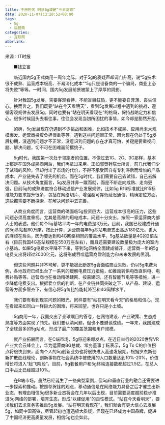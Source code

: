 ```yaml
---
title: 不用担忧 明日5g或是“今日高铁”
date: 2020-11-07T13:20:52+08:00
tags:
  - 5g
  - 运营商
categories:
  - 互联网
abbrlink:
---
```


来源：IT时报

　　■钱立富

　　临近国内5g正式商用一周年之际，对于5g的质疑声却调门升高，说“5g技术很不成熟、运营成本极高、不易消化成本”“5g只是设备商的一个骗局，商业上必将失败”等等。一时间，国内5g发展前景被蒙上了厚厚的阴影。

　　针对我国5g发展，需要客观看待，不能盲目狂热，更不能妄自菲薄、丧失信心。换而言之，我们既要“站在今天看明天”，看到5g发展过程中遇到的挑战，遵循客观规律去发展5g，同时也要有“站在明天看现在”的格局，保持战略定力和信心。很多时候回头去看往事，往往会发现当初所困扰的事情，如今却是豁然开朗。

　　的确，5g发展现在仍遇到不少挑战和困难，比如技术不成熟、应用尚未大规模爆发、运营商投资负担很重等等。遇到这些问题很正常，因为现在仍处于5g发展初期，没遇到问题才不正常，没意识到问题的存在才真可怕，关键是要重视问题、解决问题，切不可在困难面前撂挑子。

　　5g时代，我国第一次处于领跑者的位置，不像过去1G、2G、3G那样，基本上都是在国外成熟商用后，我们再拿过来用。正如邬贺铨院士所言，前几代我们少了试错的风险，但却付出了市场的代价，不得不承受因自有专利滞后而增加的产品成本，产业链失去了领先的机会。而在5g时代，我们需要自己去试错，自己去解决问题。从技术角度而言，5g发展并非一蹴而就，而是不断走向成熟、走向更强，目前5g的成熟进度符合移动通信产业发展规律，比如5g R16标准就比R15标准能力要求提升很多，包括在网络切片、增强超可靠低延迟通信、精确定位方面，这些都需要不断探索，在解决问题中去完善。

　　从商业角度而言，运营商的确面临5g投资巨大、运营成本很高的压力，这些问题必须高度重视。尤其是高昂的用电成本，问题十分突出。按照一家运营商内部人士的表述，他们每个5g基站平均一年的电费是3万元。目前，我国已经建成开通的5g基站超60万座，按此计算，运营商每年5g基站电费支出高达180亿元。更大的麻烦在后头，因为要达到和4G网络相同的覆盖水平，5g基站数量是4G的2倍左右（目前我国4G基站规模在550万座左右），而且还需要建设数量极为庞大的室内小基站。如果5g电费水平降不下来，等到5g网络全面建成铺开，运营商一年的5g电费支出将超过2000亿元，这将形成吞噬运营商盈利能力和未来发展的黑洞。

　　但这些问题并非不可解，更不能据此断定5g会面临商业失败。仍以5g电费为例，各地政府已经出台了一系列的缓解电费压力措施，如推动转供电改直供电、电费补贴等等。运营商也在推动精确建网、按需建网，还有智能节电等等措施，进一步降低电费支出。根据爱立信的判断，在产业链共同突破之下，从产品、建设、运营等方面多管齐下，有信心将5g每比特能耗降至和4G同样水平。

　　我们要有看到现实问题的眼光，同样要有“站在明天看今天”的格局和信心，现在看起来如同山一样巨大的困难，将来回望，也许只是小土坡。

　　5g商用一年，我国交出了全球瞩目的答卷，在网络建设、产业政策、生态成熟度等方面实现了领先。我们要认清问题，但也不要避谈成绩。一年来，我国建成了全球最多的5g站点，形成了最广的覆盖范围和用户规模。

　　就产业拓展而言，在C端市场，5g将迎来爆发点。在近日举行的2020世界VR产业大会云峰会上，华为运营商BG总裁、常务董事丁耘表示，5g To C的价值拐点将很快到来，面向个人的5g创新业务也将很快进入高速发展期。根据罗杰斯创新扩散曲线理论，创新事物在社会系统中被使用的人口数量达到10%-20%，价值增长将进入“起飞阶段”。目前，5g套餐用户和5g终端连接数都超过1.5亿，在总人口中占比已经超过10%。

　　在B端市场，虽然已经诞生了一些典型案例，但5g和垂直行业的融合还需要进一步探索和推动。按照邬贺铨的观点，移动通信是在网络能力具备之后才催生出新业态，有理由相信5g很多新业态将会在几年以后出现，目前需要适度超前稳步推进5g网络的部署，培育生态，形成“以建促用”的良性模式。“站在今天看明天”，要求我们去求真务实推动5g发展。“站在明天看现在”，我们就会有更大信心去发展5g，如同中国高铁，尽管起初也遭遇极大质疑，但现在已经成为中国品牌，促进了中国经济更高质量发展，相信5g也会如此。